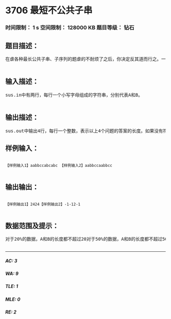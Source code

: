 # 3706 最短不公共子串   
### 时间限制： 1 s     空间限制： 128000 KB     题目等级： 钻石  
## 题目描述：  

<pre>
在虐各种最长公共子串、子序列的题虐的不耐烦了之后，你决定反其道而行之。一个串的“子串”指的是它的连续的一段，例如bcd是abcdef的子串，但bde不是。一个串的“子序列”指的是它的可以不连续的一段，例如bde是abcdef的子串，但bdd不是。下面，给两个小写字母串A，B，请你计算：(1) A的一个最短的子串，它不是B的子串(2) A的一个最短的子串，它不是B的子序列(3) A的一个最短的子序列，它不是B的子串(4) A的一个最短的子序列，它不是B的子序列  

</pre>
  
  
## 输入描述：  

<pre>
sus.in中有两行，每行一个小写字母组成的字符串，分别代表A和B。  

</pre>
  
  
## 输出描述：  

<pre>
sus.out中输出4行，每行一个整数，表示以上4个问题的答案的长度。如果没有符合要求的答案，输出-1.
</pre>
  
  
## 样例输入：  

<pre><code>
【样例输入1】aabbccabcabc 【样例输入2】aabbccaabbcc  

</code></pre>
  
  
## 输出输出：  

<pre><code>
【样例输出1】2424【样例输出2】-1-12-1  

</code></pre>
  
  
## 数据范围及提示：  

<pre>
对于20%的数据，A和B的长度都不超过20对于50%的数据，A和B的长度都不超过500对于100%的数据，A和B的长度都不超过2000   

</pre>
  
  
***  

##### AC: 3  
##### WA: 9  
##### TLE: 1  
##### MLE: 0  
##### RE: 2  
